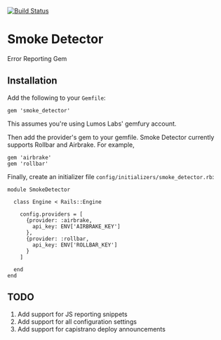 [![Build Status](https://travis-ci.org/lumoslabs/smoke_detector.png)](https://travis-ci.org/lumoslabs/smoke_detector)

Smoke Detector
=============

Error Reporting Gem


Installation
-------------

Add the following to your `Gemfile`:
```
gem 'smoke_detector'
```
This assumes you're using Lumos Labs' gemfury account.

Then add the provider's gem to your gemfile. Smoke Detector currently supports Rollbar and Airbrake. For example,
```
gem 'airbrake'
gem 'rollbar'
```

Finally, create an initializer file `config/initializers/smoke_detector.rb`:
```
module SmokeDetector

  class Engine < Rails::Engine

    config.providers = [
      {provider: :airbrake,
        api_key: ENV['AIRBRAKE_KEY']
      },
      {provider: :rollbar,
        api_key: ENV['ROLLBAR_KEY']
      }
    ]

  end
end
```


TODO
----

1. Add support for JS reporting snippets
2. Add support for all configuration settings
3. Add support for capistrano deploy announcements
